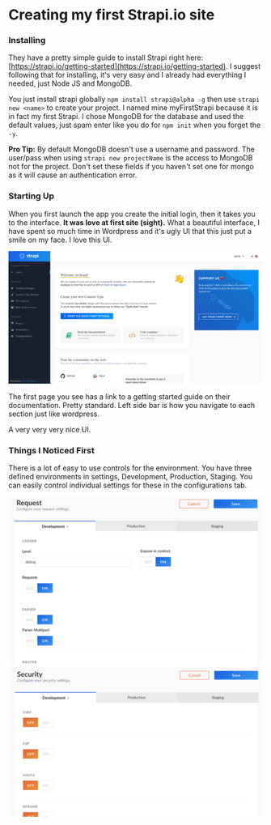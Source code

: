 # Creating my first Strapi.io site

### Installing

They have a pretty simple guide to install Strapi right here: [https://strapi.io/getting-started](https://strapi.io/getting-started). I suggest following that for installing, it's very easy and I already had everything I needed, just Node JS and MongoDB.

You just install strapi globally `npm install strapi@alpha -g` then use `strapi new <name>` to create your project. I named mine myFirstStrapi because it is in fact my first Strapi. I chose MongoDB for the database and used the default values, just spam enter like you do for `npm init` when you forget the `-y`.

**Pro Tip:** By default MongoDB doesn't use a username and password. The user/pass when using `strapi new projectName` is the access to MongoDB not for the project. Don't set these fields if you haven't set one for mongo as it will cause an authentication error.

### Starting Up

When you first launch the app you create the initial login, then it takes you to the interface. **It was love at first site (sight).** What a beautiful interface, I have spent so much time in Wordpress and it's ugly UI that this just put a smile on my face. I love this UI.

![UI on the getting started page](./readme-images/first-start-ui.png)

The first page you see has a link to a getting started guide on their documentation. Pretty standard. Left side bar is how you navigate to each section just like wordpress.

A very very very nice UI.

### Things I Noticed First

There is a lot of easy to use controls for the environment. You have three defined environments in settings, Development, Production, Staging. You can easily control individual settings for these in the configurations tab.

![UI for requests i the config](./readme-images/request-settings.png)
![UI for settings in the config](./readme-images/security-settings.png)

